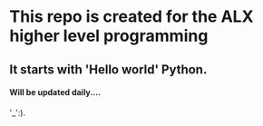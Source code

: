 # This repo is created for the ALX higher level programming

## It starts with 'Hello world' Python.


#### Will be updated daily....

'_':).
